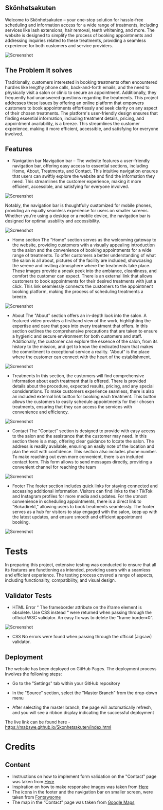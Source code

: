 ## Skönhetsakuten
Welcome to Skönhetsakuten – your one-stop solution for hassle-free scheduling and information access for a wide range of treatments, including services like lash extensions, hair removal, teeth whitening, and more. The website is designed to simplify the process of booking appointments and addressing inquiries related to these treatments, providing a seamless experience for both customers and service providers.



![Screenshot](assets/images/skonhet_mockup.JPG)


## The Problem It solves
Traditionally, customers interested in booking treatments often encountered hurdles like lengthy phone calls, back-and-forth emails, and the need to physically visit a salon or clinic to secure an appointment. Additionally, they frequently had unanswered questions regarding the treatments. This project addresses these issues by offering an online platform that empowers customers to book appointments effortlessly and seek clarity on any aspect of their chosen treatments. The platform's user-friendly design ensures that finding essential information, including treatment details, pricing, and appointment availability, is a breeze. This streamlines the customer experience, making it more efficient, accessible, and satisfying for everyone involved.

## Features

- Navigation bar
Navigation bar – The website features a user-friendly navigation bar, offering easy access to essential sections, including Home, About, Treatments, and Contact. This intuitive navigation ensures that users can swiftly explore the website and find the information they need.
This streamlines the customer experience, making it more efficient, accessible, and satisfying for everyone involved.

![Screenshot](assets/images/nav.JPG)

Notably, the navigation bar is thoughtfully customized for mobile phones, providing an equally seamless experience for users on smaller screens. Whether you're using a desktop or a mobile device, the navigation bar is designed for optimal usability and accessibility.

![Screenshot](assets/images/nav_phone.JPG)

- Home section
The "Home" section serves as the welcoming gateway to the website, providing customers with a visually appealing introduction to the salon and the convenience of booking appointments for a wide range of treatments. To offer customers a better understanding of what the salon is all about, pictures of the facility are included, showcasing the serene and inviting atmosphere where the treatments take place. These images provide a sneak peek into the ambiance, cleanliness, and comfort the customer can expect.
There is an external link that allows customers to book appointments for their desired treatments with just a click. This link seamlessly connects the customers to the appointment booking platform, making the process of scheduling treatments a breeze.

![Screenshot](assets/images/home.JPG)

- About
The "About" section offers an in-depth look into the salon. A featured video provides a firsthand view of the work, highlighting the expertise and care that goes into every treatment that offers. In this section outlines the comprehensive precautions that are taken to ensure a hygienic and secure environment for both customers and staff. Additionally, the customer can explore the essence of the salon, from its history to the mission, and get to know the dedicated team that makes the commitment to exceptional service a reality. "About" is the place where the customer can connect with the heart of the establishment.

![Screenshot](assets/images/about.JPG)

- Treatments
In this section, the customers will find comprehensive information about each treatment that is offered. There is provided details about the procedure, expected results, pricing, and any special considerations. To make customers experience seamless, there is also an included external link button for booking each treatment. This button allows the customers to easily schedule appointments for their chosen treatments, ensuring that they can access the services with convenience and efficiency.

![Screenshot](assets/images/treatments.JPG)

- Contact
The "Contact" section is designed to provide with easy access to the salon and the assistance that the customer may need. In this section there is a map, offering clear guidance to locate the salon. The address is readily available, ensuring an easily note of the location and plan the visit with confidence. This section also includes phone number.
To make reaching out even more convenient, there is an included contact form. This form allows to send messages directly, providing a convenient channel for reaching the team

![Screenshot](assets/images/contact.JPG)

- Footer
The footer section includes quick links for staying connected and accessing additional information. Visitors can find links to their TikTok and Instagram profiles for more media and updates. For the utmost convenience in scheduling appointments, there is a direct link to "Bokadirekt," allowing users to book treatments seamlessly. The footer serves as a hub for visitors to stay engaged with the salon, keep up with the latest updates, and ensure smooth and efficient appointment booking.

![Screenshot](assets/images/footer.JPG)

# Tests
In preparing this project, extensive testing was conducted to ensure that all its features are functioning as intended, providing users with a seamless and efficient experience. The testing process covered a range of aspects, including functionality, compatibility, and visual design.

## Validator Tests

- HTML
Error “ The frameborder attribute on the iframe element is obsolete. Use CSS instead “ were returned when passing through the official W3C validator. An easy fix was to delete the “frame border=0”.

![Screenshot](assets/images/error.JPG)

- CSS
No errors were found when passing through the official (Jigsaw) validator.

## Deployment

The website has been deployed on GitHub Pages. The deployment process involves the following steps:

- Go to the "Settings" tab within your GitHub repository

- In the "Source" section, select the "Master Branch" from the drop-down menu

- After selecting the master branch, the page will automatically refresh, and you will see a ribbon display indicating the successful deployment

The live link can be found here - https://mabswe.github.io/Skonhetsakuten/index.html

# Credits

## Content
* Instructions on how to implement form validation on the "Contact" page was taken from [Here](https://youtu.be/E5MEzC0prd4?si=4RoqkRT1HJv6EUEK)
* Inspiration on how to make responsive images was taken from [Here](https://www.youtube.com/watch?v=QmZNFnqwu74&list=PLdwoDZXm0vRN_McH2ZSxvSyX2u49zsZFm&index=3)
* The icons in the footer and the navigation bar on smaller screen, were taken from [Fontawsome](https://fontawesome.com/)
* The map in the “Contact” page was taken from [Google Maps](https://www.google.com/maps)